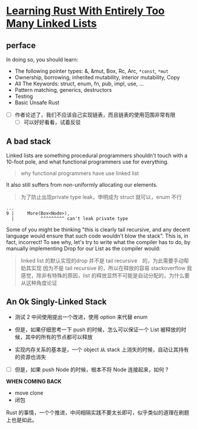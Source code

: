# [Learning Rust With Entirely Too Many Linked Lists](https://rust-unofficial.github.io/too-many-lists/)

## perface
In doing so, you should learn:

- The following pointer types: &, &mut, Box, Rc, Arc, `*const`, `*mut`
- Ownership, borrowing, inherited mutability, interior mutability, Copy
- All The Keywords: struct, enum, fn, pub, impl, use, ...
- Pattern matching, generics, destructors
- Testing
- Basic Unsafe Rust


- [ ] 作者论述了，我们不应该自己实现链表，而且链表的使用范围非常有限
  - [ ] 可以好好看看，试着反驳

## A bad stack
Linked lists are something procedural programmers shouldn't touch with a 10-foot pole, and what functional programmers use for everything.
> why functional programmers have use linked list

It also still suffers from non-uniformly allocating our elements.

> 为了防止出现private type leak，申明成为 struct 就可以，enum 不行
```
...
9 |     More(Box<Node>),
  |          ^^^^^^^^^ can't leak private type
```

Some of you might be thinking "this is clearly tail recursive, and any decent language would ensure that such code wouldn't blow the stack". This is, in fact, incorrect! To see why, let's try to write what the compiler has to do, by manually implementing Drop for our List as the compiler would:
> linked list 的默认实现的drop 并不是 tail recursive　的，为此需要手动帮助其实现
> 因为不是 tail recursive 的，所以在释放的容易 stackoverflow
> 我感觉，除非有特殊的原因，list 的释放显然不可能是自动分配的，为什么要从这种角度论证

## An Ok Singly-Linked Stack
- 测试 2 中间使用提出一个改进，使用 option 来代替 enum 
- 但是，如果仔细思考一下 push 的时候，怎么可以保证一个 List 被释放的时候，其中的所有的节点都可以释放

- 实现内存关系的基本是，一个 object 从 stack 上消失的时候，自动让其持有的资源也消失

- [ ] 但是，如果 push Node 的时候，根本不将 Node 连接起来，如何 ?

**WHEN COMING BACK**
- move clone
- 闭包

Rust 的事情，一个个推进，中间相隔实践不要太长即可，似乎类似的道理在刷题上也是如此。
